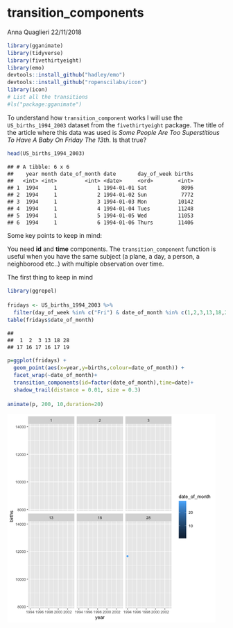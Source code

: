 transition\_components
================
Anna Quaglieri
22/11/2018

``` r
library(gganimate)
library(tidyverse)
library(fivethirtyeight)
library(emo)
devtools::install_github("hadley/emo")
devtools::install_github("ropenscilabs/icon")
library(icon)
# List all the transitions
#ls("package:gganimate")
```

To understand how `transition_component` works I will use the `US_births_1994_2003` dataset from the `fivethirtyeight` package. The title of the article where this data was used is *Some People Are Too Superstitious To Have A Baby On Friday The 13th*. Is that true?

``` r
head(US_births_1994_2003)
```

    ## # A tibble: 6 x 6
    ##    year month date_of_month date       day_of_week births
    ##   <int> <int>         <int> <date>     <ord>        <int>
    ## 1  1994     1             1 1994-01-01 Sat           8096
    ## 2  1994     1             2 1994-01-02 Sun           7772
    ## 3  1994     1             3 1994-01-03 Mon          10142
    ## 4  1994     1             4 1994-01-04 Tues         11248
    ## 5  1994     1             5 1994-01-05 Wed          11053
    ## 6  1994     1             6 1994-01-06 Thurs        11406

Some key points to keep in mind:

You need **id** and **time** components. The `transition_component` function is useful when you have the same subject (a plane, a day, a person, a neighborood etc..) with multiple observation over time.

The first thing to keep in mind

``` r
library(ggrepel)

fridays <- US_births_1994_2003 %>% 
  filter(day_of_week %in% c("Fri") & date_of_month %in% c(1,2,3,13,18,28))
table(fridays$date_of_month)
```

    ## 
    ##  1  2  3 13 18 28 
    ## 17 16 17 16 17 19

``` r
p=ggplot(fridays) + 
  geom_point(aes(x=year,y=births,colour=date_of_month)) +
  facet_wrap(~date_of_month)+
  transition_components(id=factor(date_of_month),time=date)+
  shadow_trail(distance = 0.01, size = 0.3)

animate(p, 200, 10,duration=20)
```

![](transition_components_files/figure-markdown_github/unnamed-chunk-3-1.gif)
